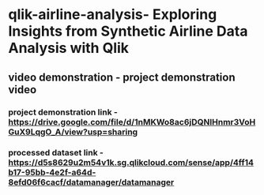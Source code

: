 # qlik-airline-analysis- Exploring Insights from Synthetic Airline Data Analysis with Qlik
## video demonstration - project demonstration video

### project demonstration link - **https://drive.google.com/file/d/1nMKWo8ac6jDQNIHnmr3VoHGuX9LqgO_A/view?usp=sharing**

### processed dataset link - **https://d5s8629u2m54v1k.sg.qlikcloud.com/sense/app/4ff14b17-95bb-4e2f-a64d-8efd06f6cacf/datamanager/datamanager**
